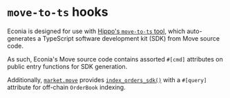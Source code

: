 # `move-to-ts` hooks

Econia is designed for use with [Hippo's `move-to-ts` tool], which auto-generates a TypeScript software development kit (SDK) from Move source code.

As such, Econia's Move source code contains assorted  `#[cmd]` attributes on public entry functions for SDK generation.

Additionally, [`market.move`] provides [`index_orders_sdk()`] with a `#[query]` attribute for off-chain `OrderBook` indexing.

<!---Reference links-->
[Hippo's `move-to-ts` tool]: https://github.com/hippospace/move-to-ts
[`index_orders_sdk()`]:      ../../src/move/econia/doc/market.md#0xc0deb00c_market_index_orders_sdk
[`market.move`]:             ../../src/move/econia/doc/market.md
[`OrderBook`]:               ../../src/move/econia/doc/market.md#0xc0deb00c_market_OrderBook